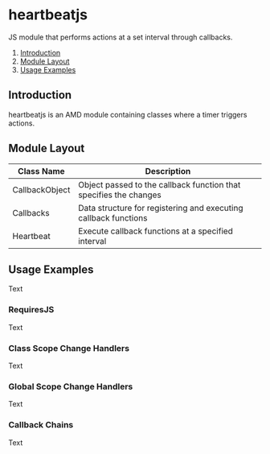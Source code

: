 heartbeatjs
===========

JS module that performs actions at a set interval through callbacks.

1. [Introduction](#introduction)
2. [Module Layout](#modulelayout)
3. [Usage Examples](#usageexamples)
 
Introduction
------------
heartbeatjs is an AMD module containing classes where a timer triggers actions.

Module Layout
-------------
| Class Name     | Description   |
| -------------- | ------------- |
| CallbackObject | Object passed to the callback function that specifies the changes |
| Callbacks      | Data structure for registering and executing callback functions   |
| Heartbeat      | Execute callback functions at a specified interval                |

Usage Examples
--------------
Text

### RequiresJS ###
Text

### Class Scope Change Handlers ###
Text

### Global Scope Change Handlers ###
Text

### Callback Chains ###
Text
